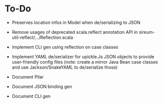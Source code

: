 To-Do
=====

* Preserves location infos in Model when de/serializing to JSON

* Remove usages of deprecated scala.reflect annotation API in sireum-util-reflect/.../Reflection.scala

* Implement CLI gen using reflection on case classes

* Implement YAML de/serializer for upickle.Js JSON objects to provide user-friendly config files
  (note: create a mirror Java Bean case classes and use Jackson/SnakeYAML to de/serialize those)

* Document Pilar

* Document JSON binding gen

* Document CLI gen
